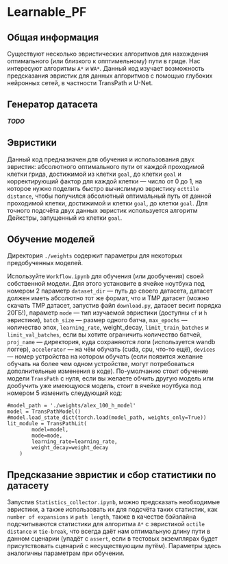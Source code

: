 # Learnable_PF

## Общая информация

Существуют несколько эвристических алгоритмов для нахождения оптимального (или близкого к опптимельному) пути в гриде. Нас интересуют алгоритмы `A*` и `WA*`. Данный код изучает возможность предсказания эвристик для данных алгоритмов с помощью глубоких нейронных сетей, в частности TransPath и U-Net.

## Генератор датасета

***TODO***

## Эвристики

Данный код предназначен для обучения и использования двух эвристик: абсолютного оптимального пути от каждой проходимой клетки грида, достижимой из клетки `goal`, до клетки `goal` и корректирующий фактор для каждой клетки — число от 0 до 1, на которое нужно поделить быстро вычислимую эвристику `octtile distance`, чтобы получился абсолютный оптимальный путь от данной проходимой клетки, достижимой и клетки `goal`, до клетки `goal`. Для точного подсчёта двух данных эвристик используется алгоритм Дейкстры, запущенный из клетки `goal`.

## Обучение моделей

Директория `./weights` содержит параметры для некоторых предобученных моделей.

Используйте `Workflow.ipynb` для обучения (или дообучения) своей собственной модели. Для этого установите в ячейке ноутбука под номером 2 параметр `dataset_dir` — путь до своего датасета, датасет должен иметь абсолютно тот же формат, что и TMP датасет (можно скачать TMP датасет, запустив файл `download.py`, датасет весит порядка 20ГБ!), параметр `mode` — тип изучаемой эвристики (доступны `cf` и `h` эвристики), `batch_size` — размер одного батча, `max_epochs` — количество эпох, `learning_rate`, weight_decay, `limit_train_batches` и `limit_val_batches`, если вы хотите ограничить количество батчей, `proj_name` — директория, куда сохраняются логи (используется wandb логгер), `accelerator` — на чём обучать (cuda, cpu, что-то ещё), `devices` — номер устройства на котором обучать (если появится желание обучать на более чем одном устройстве, могут потребоваться дополнительные изменения в коде). По-умолчанию стоит обучение модели `TransPath` с нуля, если вы желаете обчить другую модель или дообучить уже имеющуюся модель, стоит в ячейке ноутбука под номером 5 изменить слеудующий код:
```
#model_path = './weights/alex_100_h_model'
model = TransPathModel()
#model.load_state_dict(torch.load(model_path, weights_only=True))
lit_module = TransPathLit(
        model=model,
        mode=mode,
        learning_rate=learning_rate,
        weight_decay=weight_decay
    )
```

## Предсказание эвристик и сбор статистики по датасету

Запустив `Statistics_collector.ipynb`, можно предсказать необходимые эвристики, а также использовать их для подсчёта таких статистик, как `number of expansions` и `path length`, также в качестве бэйзлайна подсчитываются статистики для алгоритма `A*` с эвристикой `octile distance` и `tie-break`, что всегда даёт нам оптимальную длину пути в данном сценарии (упадёт с `assert`, если в тестовых экземплярах будет присутствовать сценарий с несуществующим путём). Параметры здесь аналогичны параметрам при обучении.


